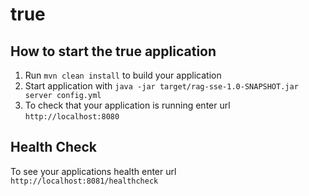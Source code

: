 # true

How to start the true application
---

1. Run `mvn clean install` to build your application
1. Start application with `java -jar target/rag-sse-1.0-SNAPSHOT.jar server config.yml`
1. To check that your application is running enter url `http://localhost:8080`

Health Check
---

To see your applications health enter url `http://localhost:8081/healthcheck`
